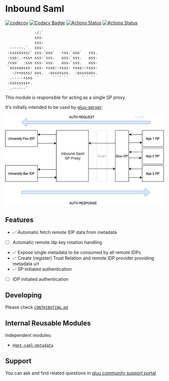 # Inbound Saml
[![codecov](https://codecov.io/gh/GluuFederation/inbound-saml/branch/master/graph/badge.svg?token=IIN1I5XAUG)](https://codecov.io/gh/GluuFederation/inbound-saml)
[![Codacy Badge](https://app.codacy.com/project/badge/Grade/8efe7bd74a5d45e3b7c0a2be25d7ac8e)](https://www.codacy.com/gh/GluuFederation/inbound-saml/dashboard?utm_source=github.com&amp;utm_medium=referral&amp;utm_content=GluuFederation/inbound-saml&amp;utm_campaign=Badge_Grade)
[![Actions Status](https://github.com/GluuFederation/inbound-saml/workflows/BDD/badge.svg)](https://github.com/GluuFederation/inbound-saml/actions)
[![Actions Status](https://github.com/GluuFederation/inbound-saml/workflows/Test/badge.svg)](https://github.com/GluuFederation/inbound-saml/actions)

```ascii                                                
             -/:`                         
             sss-                         
             sss-                         
  ------.`   sss-                         
 :ssssssss/` sss-`oso`   +ss.`oso`   +ss. 
 :sso:.-+ss+ sss-`sss.   oss-`sss.   oss- 
 /sso`  :sso sss-`sss.   oss-`sss.   oss- 
 `osssoosss- sss- +sso::+sss- +sso::+sss- 
   -/++osss/ oss.  :osssssss.  :ossssoss. 
  .-----+sso  `      ```` ``      ``` ``  
 :ssssssss+.                              
  .------`                                        
```

This module is responsible for acting as a single SP proxy.

It's initially intended to be used by [gluu-server](https://gluu.org):

![InboundSamlFlow](docs/img/InboundSamlSingleSP.png)

## Features

  - ✅ Automatic fetch remote IDP data from metadata
  - [ ] Automatic remote idp key rotation handling
  - ✅ Expose single metadata to be consumed by all remote IDPs
  - ✅ Create (register) Trust Relation and remote IDP provider providing metadata url
  - ✅ SP initiated authentication
  - [ ] IDP initiated authentication

## Developing

Please check [`CONTRIBUTING.md`](CONTRIBUTING.md)

## Internal Reusable Modules

  Independent modules:
  
  - [`@get-saml-metadata`](src/get-saml-metadata)

## Support

You can ask and find related questions in [gluu community support portal](https://support.gluu.org)
